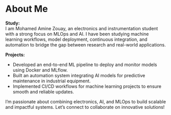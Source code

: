 # About Me

**Study:**  
I am Mohamed Amine Zouay, an electronics and instrumentation student with a strong focus on MLOps and AI. I have been studying machine learning workflows, model deployment, continuous integration, and automation to bridge the gap between research and real-world applications.

**Projects:**  
- Developed an end-to-end ML pipeline to deploy and monitor models using Docker and MLflow.  
- Built an automation system integrating AI models for predictive maintenance in industrial equipment.  
- Implemented CI/CD workflows for machine learning projects to ensure smooth and reliable updates.

I’m passionate about combining electronics, AI, and MLOps to build scalable and impactful systems. Let’s connect to collaborate on innovative solutions!
